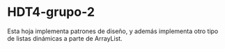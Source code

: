 # HDT4-grupo-2
Esta hoja implementa patrones de diseño, y además implementa otro tipo de listas dinámicas a parte de ArrayList.
